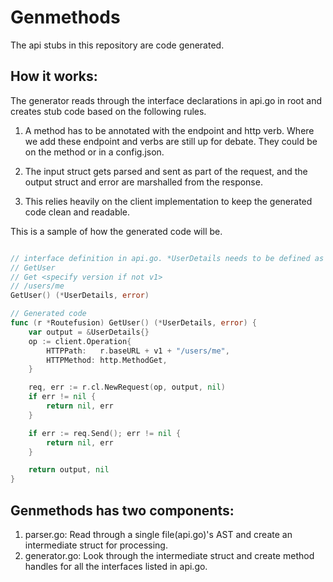 # Genmethods

The api stubs in this repository are code generated. 

## How it works: 

The generator reads through the interface declarations in api.go in root and 
creates stub code based on the following rules.

1. A method has to be annotated with the endpoint and http verb. Where we add 
these endpoint and verbs are still up for debate. They could be on the method
or in a config.json.

2. The input struct gets parsed and sent as part of the request, and the output
struct and error are marshalled from the response.

3. This relies heavily on the client implementation to keep the generated code
clean and readable.

This is a sample of how the generated code will be.

```go 

// interface definition in api.go. *UserDetails needs to be defined as well.
// GetUser
// Get <specify version if not v1>
// /users/me
GetUser() (*UserDetails, error)

// Generated code
func (r *Routefusion) GetUser() (*UserDetails, error) {
	var output = &UserDetails{}
	op := client.Operation{
		HTTPPath:   r.baseURL + v1 + "/users/me",
		HTTPMethod: http.MethodGet,
	}

	req, err := r.cl.NewRequest(op, output, nil)
	if err != nil {
		return nil, err
	}

	if err := req.Send(); err != nil {
		return nil, err
	}

	return output, nil
}
```


## Genmethods has two components:

1. parser.go: Read through a single file(api.go)'s AST and create an intermediate struct for processing.
2. generator.go: Look through the intermediate struct and create method handles for all the interfaces listed in api.go.
